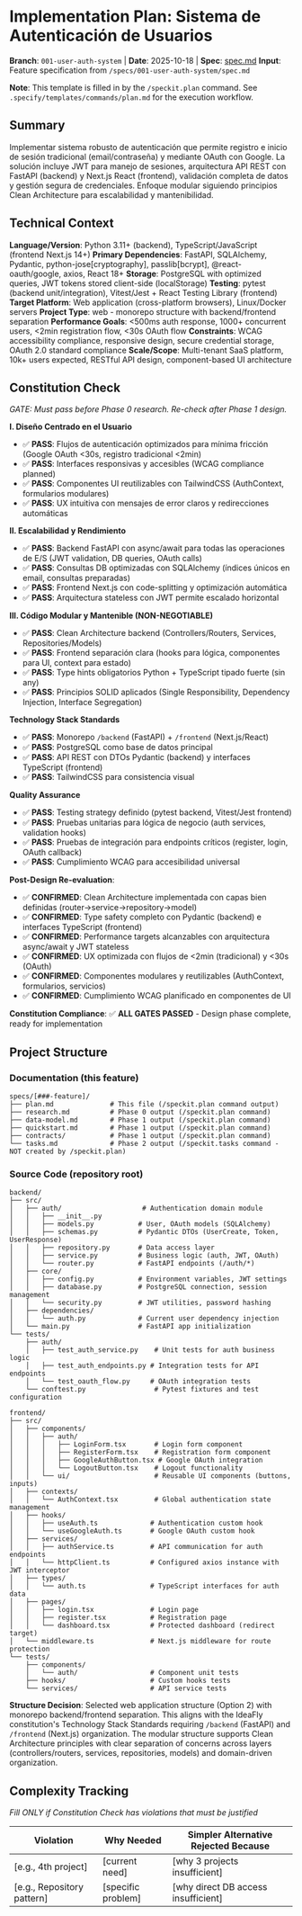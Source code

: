 # Implementation Plan: Sistema de Autenticación de Usuarios

**Branch**: `001-user-auth-system` | **Date**: 2025-10-18 | **Spec**: [spec.md](./spec.md)
**Input**: Feature specification from `/specs/001-user-auth-system/spec.md`

**Note**: This template is filled in by the `/speckit.plan` command. See `.specify/templates/commands/plan.md` for the execution workflow.

## Summary

Implementar sistema robusto de autenticación que permite registro e inicio de sesión tradicional (email/contraseña) y mediante OAuth con Google. La solución incluye JWT para manejo de sesiones, arquitectura API REST con FastAPI (backend) y Next.js React (frontend), validación completa de datos y gestión segura de credenciales. Enfoque modular siguiendo principios Clean Architecture para escalabilidad y mantenibilidad.

## Technical Context

**Language/Version**: Python 3.11+ (backend), TypeScript/JavaScript (frontend Next.js 14+)
**Primary Dependencies**: FastAPI, SQLAlchemy, Pydantic, python-jose[cryptography], passlib[bcrypt], @react-oauth/google, axios, React 18+
**Storage**: PostgreSQL with optimized queries, JWT tokens stored client-side (localStorage)
**Testing**: pytest (backend unit/integration), Vitest/Jest + React Testing Library (frontend)
**Target Platform**: Web application (cross-platform browsers), Linux/Docker servers
**Project Type**: web - monorepo structure with backend/frontend separation
**Performance Goals**: <500ms auth response, 1000+ concurrent users, <2min registration flow, <30s OAuth flow
**Constraints**: WCAG accessibility compliance, responsive design, secure credential storage, OAuth 2.0 standard compliance
**Scale/Scope**: Multi-tenant SaaS platform, 10k+ users expected, RESTful API design, component-based UI architecture

## Constitution Check

*GATE: Must pass before Phase 0 research. Re-check after Phase 1 design.*

**I. Diseño Centrado en el Usuario**
- ✅ **PASS**: Flujos de autenticación optimizados para mínima fricción (Google OAuth <30s, registro tradicional <2min)
- ✅ **PASS**: Interfaces responsivas y accesibles (WCAG compliance planned)
- ✅ **PASS**: Componentes UI reutilizables con TailwindCSS (AuthContext, formularios modulares)
- ✅ **PASS**: UX intuitiva con mensajes de error claros y redirecciones automáticas

**II. Escalabilidad y Rendimiento**
- ✅ **PASS**: Backend FastAPI con async/await para todas las operaciones de E/S (JWT validation, DB queries, OAuth calls)
- ✅ **PASS**: Consultas DB optimizadas con SQLAlchemy (índices únicos en email, consultas preparadas)
- ✅ **PASS**: Frontend Next.js con code-splitting y optimización automática
- ✅ **PASS**: Arquitectura stateless con JWT permite escalado horizontal

**III. Código Modular y Mantenible (NON-NEGOTIABLE)**
- ✅ **PASS**: Clean Architecture backend (Controllers/Routers, Services, Repositories/Models)
- ✅ **PASS**: Frontend separación clara (hooks para lógica, componentes para UI, context para estado)
- ✅ **PASS**: Type hints obligatorios Python + TypeScript tipado fuerte (sin any)
- ✅ **PASS**: Principios SOLID aplicados (Single Responsibility, Dependency Injection, Interface Segregation)

**Technology Stack Standards**
- ✅ **PASS**: Monorepo `/backend` (FastAPI) + `/frontend` (Next.js/React)
- ✅ **PASS**: PostgreSQL como base de datos principal
- ✅ **PASS**: API REST con DTOs Pydantic (backend) y interfaces TypeScript (frontend)
- ✅ **PASS**: TailwindCSS para consistencia visual

**Quality Assurance**
- ✅ **PASS**: Testing strategy definido (pytest backend, Vitest/Jest frontend)
- ✅ **PASS**: Pruebas unitarias para lógica de negocio (auth services, validation hooks)
- ✅ **PASS**: Pruebas de integración para endpoints críticos (register, login, OAuth callback)
- ✅ **PASS**: Cumplimiento WCAG para accesibilidad universal

**Post-Design Re-evaluation**:
- ✅ **CONFIRMED**: Clean Architecture implementada con capas bien definidas (router→service→repository→model)
- ✅ **CONFIRMED**: Type safety completo con Pydantic (backend) e interfaces TypeScript (frontend)
- ✅ **CONFIRMED**: Performance targets alcanzables con arquitectura async/await y JWT stateless
- ✅ **CONFIRMED**: UX optimizada con flujos de <2min (tradicional) y <30s (OAuth)
- ✅ **CONFIRMED**: Componentes modulares y reutilizables (AuthContext, formularios, servicios)
- ✅ **CONFIRMED**: Cumplimiento WCAG planificado en componentes de UI

**Constitution Compliance**: ✅ **ALL GATES PASSED** - Design phase complete, ready for implementation

## Project Structure

### Documentation (this feature)

```
specs/[###-feature]/
├── plan.md              # This file (/speckit.plan command output)
├── research.md          # Phase 0 output (/speckit.plan command)
├── data-model.md        # Phase 1 output (/speckit.plan command)
├── quickstart.md        # Phase 1 output (/speckit.plan command)
├── contracts/           # Phase 1 output (/speckit.plan command)
└── tasks.md             # Phase 2 output (/speckit.tasks command - NOT created by /speckit.plan)
```

### Source Code (repository root)

```
backend/
├── src/
│   ├── auth/                    # Authentication domain module
│   │   ├── __init__.py
│   │   ├── models.py           # User, OAuth models (SQLAlchemy)
│   │   ├── schemas.py          # Pydantic DTOs (UserCreate, Token, UserResponse)
│   │   ├── repository.py       # Data access layer
│   │   ├── service.py          # Business logic (auth, JWT, OAuth)
│   │   └── router.py           # FastAPI endpoints (/auth/*)
│   ├── core/
│   │   ├── config.py           # Environment variables, JWT settings
│   │   ├── database.py         # PostgreSQL connection, session management
│   │   └── security.py         # JWT utilities, password hashing
│   ├── dependencies/
│   │   └── auth.py             # Current user dependency injection
│   └── main.py                 # FastAPI app initialization
└── tests/
    ├── auth/
    │   ├── test_auth_service.py    # Unit tests for auth business logic
    │   ├── test_auth_endpoints.py # Integration tests for API endpoints
    │   └── test_oauth_flow.py     # OAuth integration tests
    └── conftest.py                 # Pytest fixtures and test configuration

frontend/
├── src/
│   ├── components/
│   │   ├── auth/
│   │   │   ├── LoginForm.tsx       # Login form component
│   │   │   ├── RegisterForm.tsx    # Registration form component
│   │   │   ├── GoogleAuthButton.tsx # Google OAuth integration
│   │   │   └── LogoutButton.tsx    # Logout functionality
│   │   └── ui/                     # Reusable UI components (buttons, inputs)
│   ├── contexts/
│   │   └── AuthContext.tsx         # Global authentication state management
│   ├── hooks/
│   │   ├── useAuth.ts             # Authentication custom hook
│   │   └── useGoogleAuth.ts       # Google OAuth custom hook
│   ├── services/
│   │   ├── authService.ts         # API communication for auth endpoints
│   │   └── httpClient.ts          # Configured axios instance with JWT interceptor
│   ├── types/
│   │   └── auth.ts                # TypeScript interfaces for auth data
│   ├── pages/
│   │   ├── login.tsx              # Login page
│   │   ├── register.tsx           # Registration page
│   │   └── dashboard.tsx          # Protected dashboard (redirect target)
│   └── middleware.ts              # Next.js middleware for route protection
└── tests/
    ├── components/
    │   └── auth/                  # Component unit tests
    ├── hooks/                     # Custom hooks tests
    └── services/                  # API service tests
```

**Structure Decision**: Selected web application structure (Option 2) with monorepo backend/frontend separation. This aligns with the IdeaFly constitution's Technology Stack Standards requiring `/backend` (FastAPI) and `/frontend` (Next.js) organization. The modular structure supports Clean Architecture principles with clear separation of concerns across layers (controllers/routers, services, repositories, models) and domain-driven organization.

## Complexity Tracking

*Fill ONLY if Constitution Check has violations that must be justified*

| Violation | Why Needed | Simpler Alternative Rejected Because |
|-----------|------------|-------------------------------------|
| [e.g., 4th project] | [current need] | [why 3 projects insufficient] |
| [e.g., Repository pattern] | [specific problem] | [why direct DB access insufficient] |

